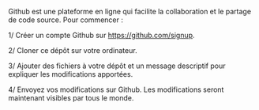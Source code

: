 Github est une plateforme en ligne qui facilite la collaboration et le partage de code source. Pour commencer :

1/ Créer un compte Github sur https://github.com/signup.

2/ Cloner ce dépôt sur votre ordinateur.

3/ Ajouter des fichiers à votre dépôt et un message descriptif pour expliquer les modifications apportées.

4/ Envoyez vos modifications sur Github. Les modifications seront maintenant visibles par tous le monde.
